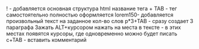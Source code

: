 ! - добавляется основная структура html
название тега + TAB - тег самостоятельно полностью оформляется
lorem150- добавляется произвольный текст на заданное кол-во слов
p\*3+TAB - сразу создает 3 параграфа
Зажать ALT+курсором нажать на места в тексте - в этих местах появятся курсоры, где одновременно можно будет писать
c+TAB - вставить комментарий

